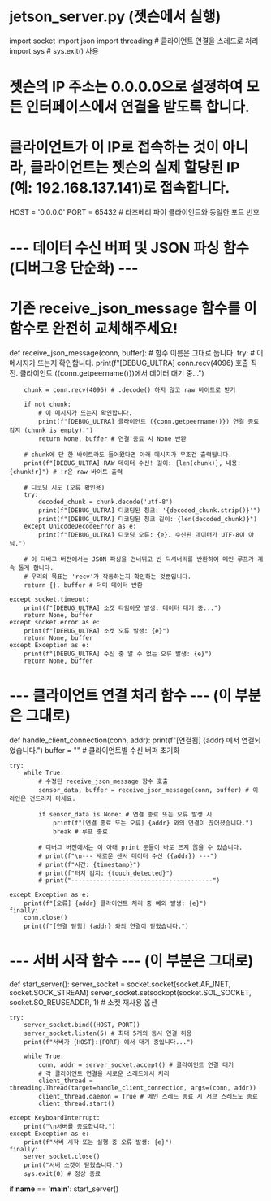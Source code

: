 # jetson_server.py (젯슨에서 실행)
import socket
import json
import threading # 클라이언트 연결을 스레드로 처리
import sys # sys.exit() 사용

# 젯슨의 IP 주소는 0.0.0.0으로 설정하여 모든 인터페이스에서 연결을 받도록 합니다.
# 클라이언트가 이 IP로 접속하는 것이 아니라, 클라이언트는 젯슨의 실제 할당된 IP (예: 192.168.137.141)로 접속합니다.
HOST = '0.0.0.0'
PORT = 65432        # 라즈베리 파이 클라이언트와 동일한 포트 번호

# --- 데이터 수신 버퍼 및 JSON 파싱 함수 (디버그용 단순화) ---
# 기존 receive_json_message 함수를 이 함수로 완전히 교체해주세요!
def receive_json_message(conn, buffer): # 함수 이름은 그대로 둡니다.
    try:
        # 이 메시지가 뜨는지 확인합니다.
        print(f"[DEBUG_ULTRA] conn.recv(4096) 호출 직전. 클라이언트 ({conn.getpeername()})에서 데이터 대기 중...")
        
        chunk = conn.recv(4096) # .decode() 하지 않고 raw 바이트로 받기
        
        if not chunk:
            # 이 메시지가 뜨는지 확인합니다.
            print(f"[DEBUG_ULTRA] 클라이언트 ({conn.getpeername()}) 연결 종료 감지 (chunk is empty).")
            return None, buffer # 연결 종료 시 None 반환
        
        # chunk에 단 한 바이트라도 들어왔다면 아래 메시지가 무조건 출력됩니다.
        print(f"[DEBUG_ULTRA] RAW 데이터 수신! 길이: {len(chunk)}, 내용: {chunk!r}") # !r은 raw 바이트 출력
        
        # 디코딩 시도 (오류 확인용)
        try:
            decoded_chunk = chunk.decode('utf-8')
            print(f"[DEBUG_ULTRA] 디코딩된 청크: '{decoded_chunk.strip()}'")
            print(f"[DEBUG_ULTRA] 디코딩된 청크 길이: {len(decoded_chunk)}")
        except UnicodeDecodeError as e:
            print(f"[DEBUG_ULTRA] 디코딩 오류: {e}. 수신된 데이터가 UTF-8이 아님.")
            
        # 이 디버그 버전에서는 JSON 파싱을 건너뛰고 빈 딕셔너리를 반환하여 메인 루프가 계속 돌게 합니다.
        # 우리의 목표는 'recv'가 작동하는지 확인하는 것뿐입니다.
        return {}, buffer # 더미 데이터 반환
        
    except socket.timeout:
        print(f"[DEBUG_ULTRA] 소켓 타임아웃 발생. 데이터 대기 중...")
        return None, buffer
    except socket.error as e:
        print(f"[DEBUG_ULTRA] 소켓 오류 발생: {e}")
        return None, buffer
    except Exception as e:
        print(f"[DEBUG_ULTRA] 수신 중 알 수 없는 오류 발생: {e}")
        return None, buffer

# --- 클라이언트 연결 처리 함수 --- (이 부분은 그대로)
def handle_client_connection(conn, addr):
    print(f"[연결됨] {addr} 에서 연결되었습니다.")
    buffer = "" # 클라이언트별 수신 버퍼 초기화
    
    try:
        while True:
            # 수정된 receive_json_message 함수 호출
            sensor_data, buffer = receive_json_message(conn, buffer) # 이 라인은 건드리지 마세요.
            
            if sensor_data is None: # 연결 종료 또는 오류 발생 시
                print(f"[연결 종료 또는 오류] {addr} 와의 연결이 끊어졌습니다.")
                break # 루프 종료

            # 디버그 버전에서는 이 아래 print 문들이 바로 뜨지 않을 수 있습니다.
            # print(f"\n--- 새로운 센서 데이터 수신 ({addr}) ---")
            # print(f"시간: {timestamp}")
            # print(f"터치 감지: {touch_detected}")
            # print("---------------------------------------")

    except Exception as e:
        print(f"[오류] {addr} 클라이언트 처리 중 예외 발생: {e}")
    finally:
        conn.close()
        print(f"[연결 닫힘] {addr} 와의 연결이 닫혔습니다.")

# --- 서버 시작 함수 --- (이 부분은 그대로)
def start_server():
    server_socket = socket.socket(socket.AF_INET, socket.SOCK_STREAM)
    server_socket.setsockopt(socket.SOL_SOCKET, socket.SO_REUSEADDR, 1) # 소켓 재사용 옵션

    try:
        server_socket.bind((HOST, PORT))
        server_socket.listen(5) # 최대 5개의 동시 연결 허용
        print(f"서버가 {HOST}:{PORT} 에서 대기 중입니다...")

        while True:
            conn, addr = server_socket.accept() # 클라이언트 연결 대기
            # 각 클라이언트 연결을 새로운 스레드에서 처리
            client_thread = threading.Thread(target=handle_client_connection, args=(conn, addr))
            client_thread.daemon = True # 메인 스레드 종료 시 서브 스레드도 종료
            client_thread.start()

    except KeyboardInterrupt:
        print("\n서버를 종료합니다.")
    except Exception as e:
        print(f"서버 시작 또는 실행 중 오류 발생: {e}")
    finally:
        server_socket.close()
        print("서버 소켓이 닫혔습니다.")
        sys.exit(0) # 정상 종료

if __name__ == '__main__':
    start_server()
